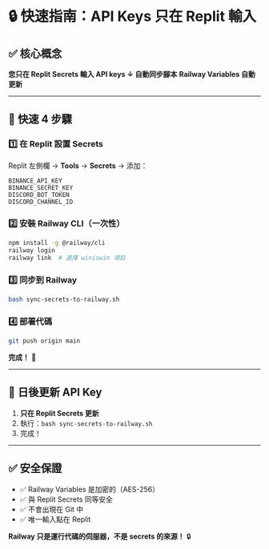 # 🔒 快速指南：API Keys 只在 Replit 輸入

## ✅ 核心概念

**您只在 Replit Secrets 輸入 API keys**
**↓ 自動同步腳本**
**Railway Variables 自動更新**

---

## 🚀 快速 4 步驟

### 1️⃣ 在 Replit 設置 Secrets

Replit 左側欄 → **Tools** → **Secrets** → 添加：

```
BINANCE_API_KEY
BINANCE_SECRET_KEY
DISCORD_BOT_TOKEN
DISCORD_CHANNEL_ID
```

### 2️⃣ 安裝 Railway CLI（一次性）

```bash
npm install -g @railway/cli
railway login
railway link  # 選擇 winiswin 項目
```

### 3️⃣ 同步到 Railway

```bash
bash sync-secrets-to-railway.sh
```

### 4️⃣ 部署代碼

```bash
git push origin main
```

**完成！** 🎉

---

## 🔄 日後更新 API Key

1. **只在 Replit Secrets 更新**
2. 執行：`bash sync-secrets-to-railway.sh`
3. 完成！

---

## ✅ 安全保證

- ✅ Railway Variables 是加密的（AES-256）
- ✅ 與 Replit Secrets 同等安全
- ✅ 不會出現在 Git 中
- ✅ 唯一輸入點在 Replit

**Railway 只是運行代碼的伺服器，不是 secrets 的來源！** 🔒
